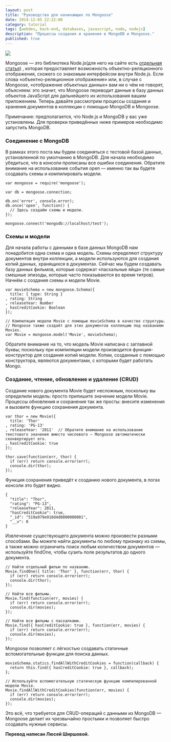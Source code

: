 ```yaml
---
layout: post
title: "Руководство для начинающих по Mongoose"
date: 2014-12-05 22:22:00
category: tutorial
tags: [webdev, back-end, databases, javascript, node, nodejs]
description: "Процессы создания и хранения в MongoDB и Mongoose."
published: true
---
```


<img src="http://theasder.github.io/img/mongo.jpeg" class="img-responsive"><br />

Mongoose — это библиотека Node.js(для него на сайте есть [отдельная статья](http://theasder.github.io/tutorial/2014/05/16/beginners-guide-to-nodejs.html)) , которая предоставляет возможность объектно-реляционного отображения, схожего со знакомым интерфейсом внутри Node.js. Если слова «объектно-реляционное отображение» или, в случае с Mongoose, «отображение объектных данных» вам ни о чём не говорят, объясняем: это значит, что Mongoose переводит данные в базу данных объектов JavaScript для дальнейшего их использования вашим приложением. Теперь давайте рассмотрим процессы создания и хранения документов в коллекции с помощью MongoDB и Mongoose. 

Примечание: предполагается, что Node.js и MongoDB у вас уже установлены. Для проверки приведённых ниже примеров необходимо запустить MongoDB. 

### Соединение с MongoDB
В рамках этого поста мы будем соединяться с тестовой базой данных, установленной по умолчанию в MongoDB. Для начала необходимо убедиться, что в консоли прописаны все ошибки соединения. Обратите внимание на использование события open — именно так вы будете создавать схемы и компилировать модели. 

    var mongoose = require('mongoose');

    var db = mongoose.connection;

    db.on('error', console.error);
    db.once('open', function() {
      // Здесь создаём схемы и модели.
    });

    mongoose.connect('mongodb://localhost/test');

### Схемы и модели
Для начала работы с данными в базе данных MongoDB нам понадобится одна схема и одна модель. Схемы определяют структуру документов внутри коллекции, а модели используются для создания копий данных, хранящихся в документах. Сейчас мы будем создавать базу данных фильмов, которые содержат «пасхальные яйца» (те самые смешные эпизоды, которые часто показываются во время титров). Начнём с создания схемы и модели Movie. 

    var movieSchema = new mongoose.Schema({
      title: { type: String }
    , rating: String
    , releaseYear: Number
    , hasCreditCookie: Boolean
    });

    // Компиляция модели Movie с помощью movieSchema в качестве структуры. 
    // Mongoose также создаёт для этих документов коллекцию под названием Movies.
    var Movie = mongoose.model('Movie', movieSchema);

Обратите внимание на то, что модель Movie написана с заглавной буквы; поскольку при компиляции модели производится функция-конструктор для создания копий модели. Копии, созданные с помощью конструктора, являются документами, с которыми будет работать Mongo. 

### Создание, чтение, обновление и удаление (CRUD)
Создание нового документа Movie будет несложным, поскольку вы определили модель: просто припишите значение модели Movie. Процессы обновления и сохранения так же просты: внесите изменения и вызовите функцию сохранения документа. 

    var thor = new Movie({
      title: 'Thor'
    , rating: 'PG-13'
    , releaseYear: '2011'  // Обратите внимание на использование текстового значения вместо числового — Mongoose автоматически сконвертирует его. 
    , hasCreditCookie: true
    });

    thor.save(function(err, thor) {
      if (err) return console.error(err);
      console.dir(thor);
    });

Функция сохранения приведёт к созданию нового документа, в логах консоли это будет видно. 

    {
      "title": "Thor",
      "rating": "PG-13",
      "releaseYear": 2011,
      "hasCreditCookie": true,
      "_id": "519a979e918d4d0000000001",
      "__v": 0
    }

Извлечение существующего документа можно произвести разными способами. Вы можете найти документы по любому признаку из схемы, а также можно ограничить поиск любым количеством документов — используйте findOne, чтобы сузить поле результатов до одного документа.  

    // Найти отдельный фильм по названию.
    Movie.findOne({ title: 'Thor' }, function(err, thor) {
      if (err) return console.error(err);
      console.dir(thor);
    });

    // Найти все фильмы.
    Movie.find(function(err, movies) {
      if (err) return console.error(err);
      console.dir(movies);
    });

    // Найти все фильмы с пасхалками.
    Movie.find({ hasCreditCookie: true }, function(err, movies) {
      if (err) return console.error(err);
      console.dir(movies);
    });

Mongoose позволяет с лёгкостью создавать статичные вспомогательные функции для поиска данных. 

    movieSchema.statics.findAllWithCreditCookies = function(callback) {
      return this.find({ hasCreditCookie: true }, callback);
    };

    // Используйте вспомогательную статическую функцию компилированной модели Movie. 
    Movie.findAllWithCreditCookies(function(err, movies) {
      if (err) return console.error(err);
      console.dir(movies);
    });

Это всё, что требуется для CRUD-операций с данными из MongoDB — Mongoose делает их чрезвычайно простыми и позволяет быстро создавать нужные сервисы. 


<b>Перевод написан Люсей Ширшовой.</b>
